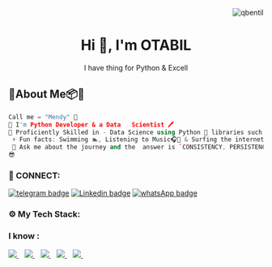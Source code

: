 <p align="right"> <img src="https://komarev.com/ghpvc/?username=deAlgorithm&label=Profile%20views&color=e91e63&style=flat" alt="qbentil" /> </p>
<p>
    <h1 align="center"> Hi 👋, I'm OTABIL</h1>
<p align="center"> 
I have thing for Python & Excell <br />
</p>

##  🐼About Me📦🔮
```cpp
Call me = "Mendy" 🤗
🌱 I'm Python Developer & a Data   Scientist 🖊️
🌌 Proficiently Skilled in - Data Science using Python 🐍 libraries such as numpy , pandas 🐼, matplotlib and seaborn
 ⚡ Fun facts: Swimming 🏊, Listening to Music🎧🎵 & Surfing the internet🌎🌐
 💬 Ask me about the journey and the  answer is `CONSISTENCY, PERSISTENCE & DETERMINATION`.
😎
```
<h3 align="left">🔌 CONNECT:</h3>

[![telegram badge](https://img.shields.io/badge/The_WHITEFLAME-30302f?style=for-the-badge&logo=telegram)](https://t.me/the_whiteflame)
[![Linkedin badge](https://img.shields.io/badge/linkedIn-30302f?style=for-the-badge&logo=linkedin)](https://www.linkedin.com/in/ishaqueotabil)
[![whatsApp badge](https://img.shields.io/badge/OTABIL-30302f?style=for-the-badge&logo=whatsapp)](https://wa.me/233257364646?text=Hello%20otabil!%20I%27m%20coming%20from%20your%20Github%20profile)

<h3 align="left">⚙ My Tech Stack:</h3>

### I know : 
<a href="https://github.com/deAlgorithm">
    <img src="https://img.shields.io/badge/git-00000F?style=for-the-badge&logo=git&logoColor=white" />
</a>&nbsp;&nbsp;
<a href="https://github.com/deAlgorithm">
    <img src="https://img.shields.io/badge/Excel-217346?style=for-the-badge&logo=microsoft-excel&logoColor=white" />
</a>&nbsp;&nbsp;
<a href="https://github.com/deAlgorithm">
    <img src="https://img.shields.io/badge/Python-3776AB?style=for-the-badge&logo=python&logoColor=white" />
</a>&nbsp;&nbsp;
<a href="https://github.com/deAlgorithm">
    <img src="https://img.shields.io/badge/NumPy-013243?style=for-the-badge&logo=numpy&logoColor=white" />
</a>&nbsp;&nbsp;
<a href="https://github.com/deAlgorithm">
    <img src="https://img.shields.io/badge/Pandas-150458?style=for-the-badge&logo=pandas&logoColor=white" />
</a>&nbsp;&nbsp;


<!---
deAlgorithm/deAlgorithm is a ✨ special ✨ repository because its `README.md` (this file) appears on your GitHub profile.
You can click the Preview link to take a look at your changes.
--->
